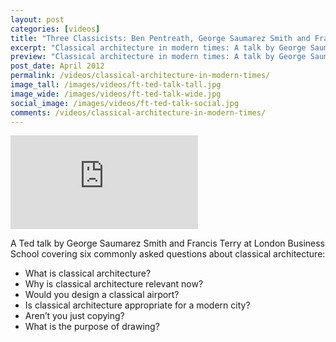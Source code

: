 ```yaml
---
layout: post
categories: [videos]
title: "Three Classicists: Ben Pentreath, George Saumarez Smith and Francis Terry"
excerpt: "Classical architecture in modern times: A talk by George Saumarez Smith and Francis Terry at TEDxLondonBusinessSchool. Six commonly asked questions."
preview: "Classical architecture in modern times: A talk by George Saumarez Smith and Francis Terry at TEDxLondonBusinessSchool. Six commonly asked questions."
post_date: April 2012
permalink: /videos/classical-architecture-in-modern-times/
image_tall: /images/videos/ft-ted-talk-tall.jpg
image_wide: /images/videos/ft-ted-talk-wide.jpg
social_image: /images/videos/ft-ted-talk-social.jpg
comments: /videos/classical-architecture-in-modern-times/
---
```


<div class="videoWrapper">
	<iframe src="https://www.youtube.com/embed/FgMOSVyjgQY" frameborder="0" allow="autoplay; encrypted-media" allowfullscreen></iframe>
</div> 

A Ted talk by George Saumarez Smith and Francis Terry at London Business School covering six commonly asked questions about classical architecture:

- What is classical architecture?
- Why is classical architecture relevant now?
- Would you design a classical airport?
- Is classical architecture appropriate for a modern city?
- Aren’t you just copying?
- What is the purpose of drawing?